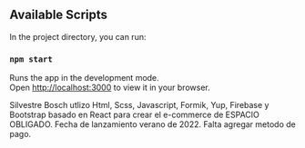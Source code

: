 ## Available Scripts

In the project directory, you can run:

### `npm start`

Runs the app in the development mode.\
Open [http://localhost:3000](http://localhost:3000) to view it in your browser.

Silvestre Bosch utlizo Html, Scss, Javascript, Formik, Yup, Firebase y Bootstrap basado en React para crear el e-commerce de ESPACIO OBLIGADO. Fecha de lanzamiento verano de 2022. Falta agregar metodo de pago. 

 